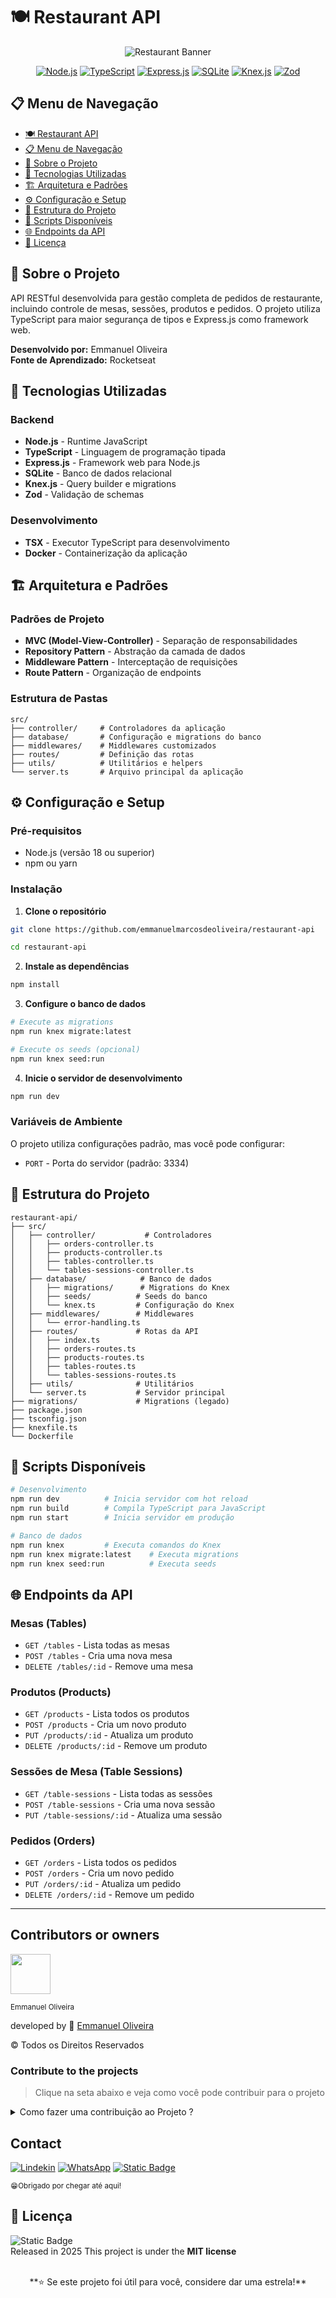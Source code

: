 # 🍽️ Restaurant API

<div align="center">

![Restaurant Banner](https://res.cloudinary.com/delo0gvyb/image/upload/v1753911197/Made_with_insMind-Flux_Dev_Create_an_image_that_presents_a_Backend_application_o_2_kk4kbb.jpg)

[![Node.js](https://img.shields.io/badge/Node.js-339933?style=plastic&logo=nodedotjs&logoColor=white)](https://nodejs.org/)
[![TypeScript](https://img.shields.io/badge/TypeScript-007ACC?style=plastic&logo=typescript&logoColor=white)](https://www.typescriptlang.org/)
[![Express.js](https://img.shields.io/badge/Express.js-000000?style=plastic&logo=express&logoColor=white)](https://expressjs.com/)
[![SQLite](https://img.shields.io/badge/SQLite-07405E?style=plastic&logo=sqlite&logoColor=white)](https://www.sqlite.org/)
[![Knex.js](https://img.shields.io/badge/Knex.js-FF6B6B?style=plastic&logo=knex&logoColor=white)](https://knexjs.org/)
[![Zod](https://img.shields.io/badge/Zod-3B82F6?style=plastic&logo=zod&logoColor=white)](https://zod.dev/)

</div>

## 📋 Menu de Navegação

- [🍽️ Restaurant API](#-restaurant-api)
- [📋 Menu de Navegação](#-menu-de-navegação)
- [📖 Sobre o Projeto](#-sobre-o-projeto)
- [🚀 Tecnologias Utilizadas](#-tecnologias-utilizadas)
- [🏗️ Arquitetura e Padrões](#️-arquitetura-e-padrões)
- [⚙️ Configuração e Setup](#️-configuração-e-setup)
- [📁 Estrutura do Projeto](#-estrutura-do-projeto)
- [🔧 Scripts Disponíveis](#-scripts-disponíveis)
- [🌐 Endpoints da API](#-endpoints-da-api)
- [📝 Licença](#-licença)

## 📖 Sobre o Projeto

API RESTful desenvolvida para gestão completa de pedidos de restaurante, incluindo controle de mesas, sessões, produtos e pedidos. O projeto utiliza TypeScript para maior segurança de tipos e Express.js como framework web.

**Desenvolvido por:** Emmanuel Oliveira  
**Fonte de Aprendizado:** Rocketseat

## 🚀 Tecnologias Utilizadas

### Backend

- **Node.js** - Runtime JavaScript
- **TypeScript** - Linguagem de programação tipada
- **Express.js** - Framework web para Node.js
- **SQLite** - Banco de dados relacional
- **Knex.js** - Query builder e migrations
- **Zod** - Validação de schemas

### Desenvolvimento

- **TSX** - Executor TypeScript para desenvolvimento
- **Docker** - Containerização da aplicação

## 🏗️ Arquitetura e Padrões

### Padrões de Projeto

- **MVC (Model-View-Controller)** - Separação de responsabilidades
- **Repository Pattern** - Abstração da camada de dados
- **Middleware Pattern** - Interceptação de requisições
- **Route Pattern** - Organização de endpoints

### Estrutura de Pastas

```
src/
├── controller/     # Controladores da aplicação
├── database/       # Configuração e migrations do banco
├── middlewares/    # Middlewares customizados
├── routes/         # Definição das rotas
├── utils/          # Utilitários e helpers
└── server.ts       # Arquivo principal da aplicação
```

## ⚙️ Configuração e Setup

### Pré-requisitos

- Node.js (versão 18 ou superior)
- npm ou yarn

### Instalação

1. **Clone o repositório**

```bash
git clone https://github.com/emmanuelmarcosdeoliveira/restaurant-api

cd restaurant-api
```

2. **Instale as dependências**

```bash
npm install
```

3. **Configure o banco de dados**

```bash
# Execute as migrations
npm run knex migrate:latest

# Execute os seeds (opcional)
npm run knex seed:run
```

4. **Inicie o servidor de desenvolvimento**

```bash
npm run dev
```

### Variáveis de Ambiente

O projeto utiliza configurações padrão, mas você pode configurar:

- `PORT` - Porta do servidor (padrão: 3334)

## 📁 Estrutura do Projeto

```
restaurant-api/
├── src/
│   ├── controller/           # Controladores
│   │   ├── orders-controller.ts
│   │   ├── products-controller.ts
│   │   ├── tables-controller.ts
│   │   └── tables-sessions-controller.ts
│   ├── database/            # Banco de dados
│   │   ├── migrations/      # Migrations do Knex
│   │   ├── seeds/          # Seeds do banco
│   │   └── knex.ts         # Configuração do Knex
│   ├── middlewares/        # Middlewares
│   │   └── error-handling.ts
│   ├── routes/             # Rotas da API
│   │   ├── index.ts
│   │   ├── orders-routes.ts
│   │   ├── products-routes.ts
│   │   ├── tables-routes.ts
│   │   └── tables-sessions-routes.ts
│   ├── utils/              # Utilitários
│   └── server.ts           # Servidor principal
├── migrations/             # Migrations (legado)
├── package.json
├── tsconfig.json
├── knexfile.ts
└── Dockerfile
```

## 🔧 Scripts Disponíveis

```bash
# Desenvolvimento
npm run dev          # Inicia servidor com hot reload
npm run build        # Compila TypeScript para JavaScript
npm run start        # Inicia servidor em produção

# Banco de dados
npm run knex         # Executa comandos do Knex
npm run knex migrate:latest    # Executa migrations
npm run knex seed:run          # Executa seeds
```

## 🌐 Endpoints da API

### Mesas (Tables)

- `GET /tables` - Lista todas as mesas
- `POST /tables` - Cria uma nova mesa
- `DELETE /tables/:id` - Remove uma mesa

### Produtos (Products)

- `GET /products` - Lista todos os produtos
- `POST /products` - Cria um novo produto
- `PUT /products/:id` - Atualiza um produto
- `DELETE /products/:id` - Remove um produto

### Sessões de Mesa (Table Sessions)

- `GET /table-sessions` - Lista todas as sessões
- `POST /table-sessions` - Cria uma nova sessão
- `PUT /table-sessions/:id` - Atualiza uma sessão

### Pedidos (Orders)

- `GET /orders` - Lista todos os pedidos
- `POST /orders` - Cria um novo pedido
- `PUT /orders/:id` - Atualiza um pedido
- `DELETE /orders/:id` - Remove um pedido

---

## Contributors or owners

<img height="64px" src="https://res.cloudinary.com/delo0gvyb/image/upload/v1752287431/profile_mjvmdb.png"><br>

<small>Emmanuel Oliveira</small>

developed by 💖 [Emmanuel Oliveira](https://www.linkedin.com/feed/?trk=homepage-basic_sign-in-submit)<br>

&copy; Todos os Direitos Reservados

### Contribute to the projects

> Clique na seta abaixo e veja como você pode contribuir para o projeto

<details close>
<summary>Como fazer uma contribuição ao Projeto ?</summary>
 Familiarize-se com a documentação do projeto, que geralmente inclui guias de instalação.<br>
Explore o código do projeto para entender sua estrutura e funcionamento.
<br>

**Faça um Fork**

Crie uma cópia (fork) do repositório original em sua conta do GitHub.<br>

<img alt="Static Badge" src="https://img.shields.io/badge/-path?style=social&logo=git&label=GitHub%20Docs&color=%23000">
<a href="https://docs.github.com/pt/pull-requests/collaborating-with-pull-requests/working-with-forks/fork-a-repo"></a>

**Clone o Repositório**

Isso criará uma cópia local do projeto, onde você poderá fazer suas modificações.

<img alt="Static Badge" src="https://img.shields.io/badge/-path?style=social&logo=git&label=GitHub%20Docs&color=%23000">
<a href="https://docs.github.com/pt/repositories/creating-and-managing-repositories/cloning-a-repository"></a>

**Crie uma Nova Branch:**

Crie uma nova branch para isolar suas alterações.<br>
Isso facilita a organização do seu trabalho e a criação de pull requests.<br>

**Faça as Alterações:**

Crie funcionalidades, mude estilos ou resolva `bugs` que iram contribuir para a melhoria do Projeto.<br>

**Crie um Pull Request:**

Inclua uma descrição clara das suas alterações e explique como elas resolvem o problema ou melhoram o projeto.<br>
Solicitação: Envie um pull request para o repositório original, solicitando que suas alterações sejam incorporadas ao projeto.
<br>

**Revise e Responda a Feedback:**

Colabore: Os mantenedores do projeto podem solicitar alterações ou fornecer feedback sobre o seu código.

</details>

## Contact

[![Lindekin](https://img.shields.io/badge/--path?style=social&logo=Linkedin&logoColor=%230664C1&logoSize=auto&label=Linkedin&labelColor=%23fff&cacheSeconds=https%3A%2F%2Fwww.linkedin.com%2Fin%2Femmanuel-marcos-oliveira%2F)](https://www.linkedin.com/in/emmanuel-marcos-oliveira/)
[![WhatsApp](https://img.shields.io/badge/--path?style=social&logo=WhatsApp&logoColor=%231F3833&logoSize=auto&label=WhatsApp&color=%23fff&cacheSeconds=https%3A%2F%2Fwa.me%2F5511968336094)](https://wa.me/5511968336094)
<a href="mailto:ofs.dev.br@gmail.com"><img alt="Static Badge" src="https://img.shields.io/badge/--path?style=social&logo=Gmail&logoSize=auto&label=Gmail&cacheSeconds=--query&link=mailto%3Adev-oliveira%40outlook.com.br%22"> </a>

<sub>😁Obrigado por chegar até aqui!<sub>

## 📝 Licença

![Static Badge](https://img.shields.io/badge/--path?style=plastic&logo=mit&logoSize=auto&label=license%20MIT&labelColor=%23555555&color=%2397CA00)<br>
Released in 2025 This project is under the **MIT license**<br>
<br>

<div align="center">
**⭐ Se este projeto foi útil para você, considere dar uma estrela!**

</div>

